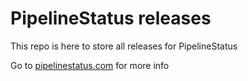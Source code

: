 # PipelineStatus releases

This repo is here to store all releases for PipelineStatus

Go to [pipelinestatus.com](https://pipelinestatus.com) for more info